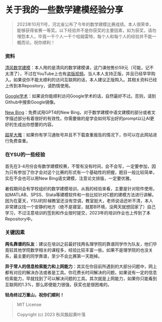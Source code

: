 # 关于我的一些数学建模经验分享
> 2023年10月11号，河北省公布了今年的数学建模比赛成绩。本人很荣幸，能够获得省赛一等奖。以下经验并不是你获奖的主要因素，如为获奖，请勿埋怨本人，毕竟一千个人一千个哈姆雷特，每个人和每个人的经验并不能一概而论。祝你顺利！

### 资料

[清风数学建模](https://www.youtube.com/playlist?list=PLvce_oy4ggsHzrmgBz8vwQqRmezDOzo1N)：本人用的是清风的数学建模课，这门课他售价59元（可能，记不太清了），不过在YouTube上也有[盗版视频](https://www.youtube.com/playlist?list=PLvce_oy4ggsHzrmgBz8vwQqRmezDOzo1N)。当人本人支持正版，并且已经早早购入。如果说你不能太顺利的访问互联网的话，本人建议正版购入。其相关资料已经上传到本Repository，请酌情使用。

[Google学术](https://scholar.google.com)：如果说你能顺利访问Google学术的话，自然最好不过。否则，请到Github中搜索Google镜像。

[New Bing](https://www.bing.com/new)：免费试用GPT4的New Bing，对于数学建模中语文建模的部分或者文字描述部分有着很好的有效性。你需要做的是学会如何写出好的prompt以让AI更好的生成出你想要的内容。

[超星大雅](https://dsa.dayainfo.com/)：如果你有学习通账号并且不下载查重报告的情况下，你可以在此网站进行免费查重。

### 在YSU的一些经验

首先在3-4月份会有数学建模校赛，不管有没有时间，会不会写，一定要参加，因为只有参加了你才会对这个比赛的形式有一个基础性的把握，题目一般比较简单，实在不会也可以用New Bing语文建模，注意论文排版，一定要优雅。

暑假期间会有学校组织的数学建模培训，从我的经验来看，主要是针对软件使用，如MATLAB、SPSS、Stata等建模软件和一些比较针对C题的建模方法进行讲解。因为在夏天，YSU的阶梯教室还没有空调，教室挺大，老师说话还听不清，本人非常建议找一个安静的地方（绝不是寝室，就那B环境，没两天就想回家了）自己学习，不过注意培训的签到和作业按时提交，2023年的培训作业也上传到了本Repository中。

### 关键因素

**两名靠谱的队友**：建议在培训之前最好找两名理学院的靠谱同学作为队友，他们毕竟较其他学院数学相关的课程多，经验比较丰富一些。如果不是理学院的也没关系，最主要的同学靠谱，至少不会比赛第一天跑掉。

**异于常人的信息检索能力和上网能力**：其实在你目前所遇到的大部分问题中，网上都有对应的解决办法或者是工具。你花费长时间解决的问题，如果说有一定的信息检索能力，早就找到了可以解决问题的工具。其次就是上网能力，如果你只能看到互联网的1.3%，那么即便能力很强，获奖也是很困难的。

**轻舟终过万重山，祝你们顺利！**

> MIT License
>
> Copyright (c) 2023 秋风飘起黄叶落

